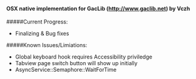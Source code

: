 #### OSX native implementation for GacLib (http://www.gaclib.net) by Vczh


#####Current Progress:
* Finalizing & Bug fixes

#####Known Issues/Limiations:
* Global keyboard hook requires Accessibility priviledge
* Tabview page switch button will show up initially
* AsyncService::Semaphore::WaitForTime

